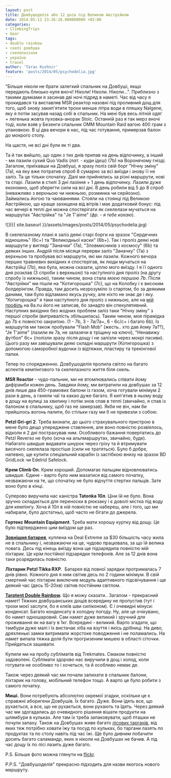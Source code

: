 ```yaml
---
layout: post
title: Довбушоделія або 12 днів під Великою Австрійкою
date: 2014-05-12 23:26:18.000000000 +03:00
categories:
- ClimbingTrips
- Gear
tags:
- double rainbow
- скелі довбуша
- скелелазіння
- україна
- travel
author: 'Taras Kushnir'
feature: 'posts/2014/05/psychodelia.jpg'
---
```


"Більше ніколи не брати залегкий спальник на Довбуші, якщо передають близько нуля вночі! Ніколи! Ніколи. Ніколи...". Приблизно з такими думками я засинав дві ночі підряд в наметі. Час від часу я прокидався та виставляв MSR реактор назовні під проливний дощ для того, щоб знову закип'ятити трохи менше літра води в пляшку Nalgene, яку я потім засував назад собі в спальник. На мені був весь літній одяг + легенька жовта пуховка-анорак Stoic. Останній раз я так мерз вночі тоді, коли взяв у Безенги спальник OMM Mountain Raid вагою 400 грам з упаковкою. В ці два вечори в нас, під час готування, примерзав балон до мокрого столу.

На щастя, не всі дні були як ті два.

<!--more-->

Та й так вийшло, що один з тих днів припав на день відпочинку, а інший - ми лазили сухий Quo Vadis (<em>лат. - куди ідеш</em>) (7b) на Воронячому гнізді. Загалом, приїхавши на Довбуші, я зразу поліз свій борг "Нічну зміну" (7а), на яку вже потратив спроб 8 сумарно за всі виїзди і знову її не заліз. Та це тільки спочатку. Далі ми прийнялись за різні маршрути, нові та старі. Лазили в стилі 3 дні лазіння + 1 день відпочинку. Лазили дуже економно, щоб зберегти сили на всі дні. В день робили від 5 до 8 спроб (неважливо з верхньою чи нижньою, розминка чи серйозно). Займались йогою та чаюваннями. Стояли на стоянці під Великою Австрійкою, що краще захищена від вітрів і має додатковий бонус: під час вечері в теплі дні можна спостерігати як скелелази мучаться на маршрутах "Австрійка" та "Je T'aime" (<em>фр. - я тебе кохаю</em>).

![]({{ site.baseurl }}/assets/images/posts/2014/05/psychodelia.jpg)


В скелелазному плані я заліз деякі старі борги на зразок "Сердечних відношень" (6с+) та "Великодньої каски" (6b+). Так і проліз деякі нові маршрути у вигляді "Заначки" (7а), "Зловмисників з космосу" (6b) та деяких інших. Андрій після місяця перерви заліз "Заначку" (7a) з верхньою та пробував всі маршрути, які ми лазили. Кожного вечора перших травневих вихідних я спостерігав, як люди мучаться на Австрійці (7b), яка була, можна сказати, ціллю мого виїзду. І я її одного дня розклав (3 спроби з верхньою) та наступного дня проліз (на другу спробу із нижньою), таким чином, вона стала <em>моєю першою 7b</em>. Після "Австрійки" ми пішли на "Котигорошка" (7с), що на Колобку і є високим болдерінгом. Правда, там досить незрозуміло із стартом, бо за деякими даними, там було відламано якусь ручку, але ніхто не знає де і яку. "Котигорошка" я таки наступного дня проліз з нижньою, але на [мій профіль](http://www.8a.nu/user/Profile.aspx?UserId=54205) на 8a.nu його не записав, бо занадто він спекулятивний. Наступних вихідних без жодних проблем заліз таки "Нічну зміну" з першої спроби (витривалість збільшилась). Таким чином, моя пірамідка до 7b є повністю закритою. (1 - 7b, 3 - 7a/7a+, 6 - 6c/c+ і багато 6b). Із маршрутів ми також пробували "Flash Mob" (жесть.. хто дав йому 7а??), "Je T'aime" (лазили як 7а, не залазячи в тріщину на ключі), "Ненавижу футбол" 6с+ (полізли зразу після дощу і не залізли через мокрі пасиви). Цього разу ми завішували деякі складні маршрути (Котигорошка) з допомогою саморобної вудочки із відтяжки, пластиру та трекінгової палки.

Тепер по спорядженню. Довбушоделія пролила світло на багато аспектів кемпінгового та скелелазного життя біля скель.

<strong>MSR Reactor</strong> - чудо-пальник, ми не втомлювались співати йому дифірамби кожен день. Завдяки йому, ми витратили на довбушах за 12 днів лише два 450-грамових балони із газом, хоча готували мінімум 2 рази в день, а ганяли чаї та какао дуже багато. Я кип'ятив в ньому воду в дощу на вулиці за хвилину і потім знов спав в теплі (звичайно, я спав із балоном в спальнику, щоб газ не замерзав). Якби не він, нам би прийшлось вогонь палити, бо стільки газу ми б не привезли з собою.

<strong>Petzl Gri-gri 2</strong>. Треба визнати, до цього страхувального пристрою в мене було дещо упереджене ставлення, але воно повністю розвіялось, відколи я 2 дні пострахував ним. Особливого бажання повертатись до Petzl Reverso не було (хоча на альпмаршрутах, звичайно, буде). Набагато швидше видавати шнурок через гріху та й втримувати висячого скелелаза простіше (сили не тратяться). Було б добре, напевно, ще купити спеціальний карабін із застібкою внизу на зразок BD GridLock чи Edelrid Safelock.

<strong>Крем Climb On</strong>. Крем хороший. Допомагає пальцям відновлюватись швидше. Єдине - варто було ним мазатися від самого початку, незважаючи на те, що спочатку не було відчуття стертих пальців. Зате воно було в кінці.

Суперово виручила нас каністра <strong>Tatonka 10л</strong>. Ціни їй не було. Вона зручно складається для переноски в рюкзаку і є доволі містка під воду для кемпінгу. Хоча й 10л в ній повністю не набереш, але і того, що ми набирали, було достатньо, щоб часто не бігати до джерела.

<strong>Гортекс Mountain Equipment</strong>. Треба мати хорошу куртку від дощу. Це було підтверджено цим виїздом ще раз.

[<strong>Зовнішня батарея</strong>](http://www.dx.com/p/6000mah-rechargeable-external-battery-pack-with-cellphone-adapters-blue-54010), куплена на Deal Extreme за $30 більшість часу жила не в спальнику і, незважаючи на це, чудово працювала, за що їй велика повага. Десь під кінець виїзду вона ще підзарядила повністю мій ліхтарик. Це крім постійної підзарядки телефонів. Але за 12 днів вона таки розрядилась повністю.

<strong>Ліхтарик Petzl <span class="il">Tikka</span> </strong><span class="il"><strong>RXP</strong>. </span> Батарея від повної зарядки протрималась 7 днів рівно. Кожного дня я ним світив десь по 2 години мінімум. В свій смертний час ліхтарик виключив модуль адаптивного підсвічування і ще деякий час (десь 15-20хв) світив постійним світлом.

<strong><a title="Перше враження від Tarptent Double Rainbow" href="http://jamming.com.ua/%d0%bf%d0%b5%d1%80%d1%88%d0%b5-%d0%b2%d1%80%d0%b0%d0%b6%d0%b5%d0%bd%d0%bd%d1%8f-%d0%b2%d1%96%d0%b4-tarptent-double-rainbow/" target="_blank" rel="noopener noreferrer">Tarptent Double Rainbow</a>.</strong> Що я можу сказати.. Загалом - прекрасний намет! Тяжких довбушанських дощів всередину не пропустив (тут і трохи моєї заслуги, бо я клеїв шви силіконом). Є і очевидні мінуси: конденсат. Багато конденсату в холодну погоду. Ну, але це очікувано, бо намет одношаровий. Сам намет дуже великий і зручний для проживання як на вагу в 1кг. Всередині - великий. Варто згадати, що тамбури дуже малі і їх вистачає хіба на взуття і якісь дрібниці. На диво, дряхленькі замки витримали жорстоке поводження і не поламались. На намет випала тяжка доля бути прогризеним мишею в області сіточки. Прийдеться зашивати.

Купили ми на пробу субліматів від Trekmates. Смаком повністю задоволені. Сублімати здорово нас виручили в дощ і холод, коли готувати не особливо то і хочеться, та й особливо немає де.

Також через деякий час ми почали запихати в спальник балони, ліхтарик на голову, мобільний телефон тощо. А варто це було робити з самого початку.

<strong>Миші.</strong> Вони потребують абсолютно окремої згадки, оскільки це є справжні аборигени Довбушів. Їх багато. Дуже. Вони їдять все, що рухається, а все, що не рухається, вони рухають та їдять. Через деякий час ми здогадались до очевидного рішення вішати продукти на шлямбури в кульках. Але там їх треба запаковувати, щоб пташки не почули запаху. Також на Довбушах живе багато [лісових тарганів](http://ru.wikipedia.org/wiki/%D0%9B%D0%B5%D1%81%D0%BD%D0%BE%D0%B9_%D1%82%D0%B0%D1%80%D0%B0%D0%BA%D0%B0%D0%BD), від яких теж потрібно ховати їжу та посуд по кульках, бо таргани лазять по продуктах та по столу навіть під час їжі. Ще було дивним побачити досить багато саламандр, яких я ніколи на Довбушах не бачив. А під час дощу їх по лісі лазить дуже багато.

P.S. Більше фото можна глянути на <a title="Довбушоделія" href="https://www.flickr.com/photos/97257980@N05/sets/72157644611588852/" target="_blank" rel="noopener noreferrer">flickr</a>.

P.P.S. "Довбушоделія" прекрасно підходить для назви якогось нового маршруту.
